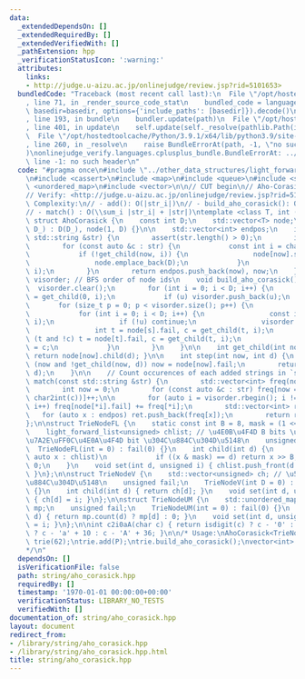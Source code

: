 ```yaml
---
data:
  _extendedDependsOn: []
  _extendedRequiredBy: []
  _extendedVerifiedWith: []
  _pathExtension: hpp
  _verificationStatusIcon: ':warning:'
  attributes:
    links:
    - http://judge.u-aizu.ac.jp/onlinejudge/review.jsp?rid=5101653>
  bundledCode: "Traceback (most recent call last):\n  File \"/opt/hostedtoolcache/Python/3.9.1/x64/lib/python3.9/site-packages/onlinejudge_verify/documentation/build.py\"\
    , line 71, in _render_source_code_stat\n    bundled_code = language.bundle(stat.path,\
    \ basedir=basedir, options={'include_paths': [basedir]}).decode()\n  File \"/opt/hostedtoolcache/Python/3.9.1/x64/lib/python3.9/site-packages/onlinejudge_verify/languages/cplusplus.py\"\
    , line 193, in bundle\n    bundler.update(path)\n  File \"/opt/hostedtoolcache/Python/3.9.1/x64/lib/python3.9/site-packages/onlinejudge_verify/languages/cplusplus_bundle.py\"\
    , line 401, in update\n    self.update(self._resolve(pathlib.Path(included), included_from=path))\n\
    \  File \"/opt/hostedtoolcache/Python/3.9.1/x64/lib/python3.9/site-packages/onlinejudge_verify/languages/cplusplus_bundle.py\"\
    , line 260, in _resolve\n    raise BundleErrorAt(path, -1, \"no such header\"\
    )\nonlinejudge_verify.languages.cplusplus_bundle.BundleErrorAt: ../other_data_structures/light_forward_list.hpp:\
    \ line -1: no such header\n"
  code: "#pragma once\n#include \"../other_data_structures/light_forward_list.hpp\"\
    \n#include <cassert>\n#include <map>\n#include <queue>\n#include <string>\n#include\
    \ <unordered_map>\n#include <vector>\n\n// CUT begin\n// Aho-Corasick algorithm\n\
    // Verify: <http://judge.u-aizu.ac.jp/onlinejudge/review.jsp?rid=5101653>\n//\
    \ Complexity:\n// - add(): O(|str_i|)\n// - build_aho_corasick(): O(\\sum_i |str_i|)\n\
    // - match() : O(\\sum_i |str_i| + |str|)\ntemplate <class T, int (*char2int)(char)>\
    \ struct AhoCorasick {\n    const int D;\n    std::vector<T> node;\n    AhoCorasick(int\
    \ D_) : D(D_), node(1, D) {}\n\n    std::vector<int> endpos;\n    int add(const\
    \ std::string &str) {\n        assert(str.length() > 0);\n        int now = 0;\n\
    \        for (const auto &c : str) {\n            const int i = char2int(c);\n\
    \            if (!get_child(now, i)) {\n                node[now].set(i, node.size());\n\
    \                node.emplace_back(D);\n            }\n            now = get_child(now,\
    \ i);\n        }\n        return endpos.push_back(now), now;\n    }\n\n    std::vector<int>\
    \ visorder; // BFS order of node ids\n    void build_aho_corasick() {\n      \
    \  visorder.clear();\n        for (int i = 0; i < D; i++) {\n            int u\
    \ = get_child(0, i);\n            if (u) visorder.push_back(u);\n        }\n \
    \       for (size_t p = 0; p < visorder.size(); p++) {\n            int s = visorder[p];\n\
    \            for (int i = 0; i < D; i++) {\n                const int u = get_child(s,\
    \ i);\n                if (!u) continue;\n                visorder.push_back(u);\n\
    \                int t = node[s].fail, c = get_child(t, i);\n                while\
    \ (t and !c) t = node[t].fail, c = get_child(t, i);\n                node[u].fail\
    \ = c;\n            }\n        }\n    }\n\n    int get_child(int now, int d) {\
    \ return node[now].child(d); }\n\n    int step(int now, int d) {\n        while\
    \ (now and !get_child(now, d)) now = node[now].fail;\n        return get_child(now,\
    \ d);\n    }\n\n    // Count occurences of each added strings in `str`\n    std::vector<int>\
    \ match(const std::string &str) {\n        std::vector<int> freq(node.size());\n\
    \        int now = 0;\n        for (const auto &c : str) freq[now = step(now,\
    \ char2int(c))]++;\n\n        for (auto i = visorder.rbegin(); i != visorder.rend();\
    \ i++) freq[node[*i].fail] += freq[*i];\n        std::vector<int> ret;\n     \
    \   for (auto x : endpos) ret.push_back(freq[x]);\n        return ret;\n    }\n\
    };\n\nstruct TrieNodeFL {\n    static const int B = 8, mask = (1 << B) - 1;\n\
    \    light_forward_list<unsigned> chlist; // \u4E0B\u4F4D B bits \u304C\u6587\u5B57\
    \u7A2E\uFF0C\u4E0A\u4F4D bit \u304C\u884C\u304D\u5148\n    unsigned fail;\n  \
    \  TrieNodeFL(int = 0) : fail(0) {}\n    int child(int d) {\n        for (const\
    \ auto x : chlist)\n            if ((x & mask) == d) return x >> B;\n        return\
    \ 0;\n    }\n    void set(int d, unsigned i) { chlist.push_front(d + (i << B));\
    \ }\n};\n\nstruct TrieNodeV {\n    std::vector<unsigned> ch; // \u5168 bit \u304C\
    \u884C\u304D\u5148\n    unsigned fail;\n    TrieNodeV(int D = 0) : ch(D), fail(0)\
    \ {}\n    int child(int d) { return ch[d]; }\n    void set(int d, unsigned i)\
    \ { ch[d] = i; }\n};\n\nstruct TrieNodeUM {\n    std::unordered_map<int, unsigned>\
    \ mp;\n    unsigned fail;\n    TrieNodeUM(int = 0) : fail(0) {}\n    int child(int\
    \ d) { return mp.count(d) ? mp[d] : 0; }\n    void set(int d, unsigned i) { mp[d]\
    \ = i; }\n};\n\nint c2i0aA(char c) { return isdigit(c) ? c - '0' : islower(c)\
    \ ? c - 'a' + 10 : c - 'A' + 36; }\n\n/* Usage:\nAhoCorasick<TrieNodeFL, c2i0aA>\
    \ trie(62);\ntrie.add(P);\ntrie.build_aho_corasick();\nvector<int> ret = trie.match();\n\
    */\n"
  dependsOn: []
  isVerificationFile: false
  path: string/aho_corasick.hpp
  requiredBy: []
  timestamp: '1970-01-01 00:00:00+00:00'
  verificationStatus: LIBRARY_NO_TESTS
  verifiedWith: []
documentation_of: string/aho_corasick.hpp
layout: document
redirect_from:
- /library/string/aho_corasick.hpp
- /library/string/aho_corasick.hpp.html
title: string/aho_corasick.hpp
---
```

